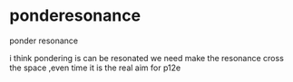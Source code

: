 # ponderesonance
ponder resonance 

i think pondering is can be resonated
we need make the resonance cross the space ,even time
it is the real aim for p12e
